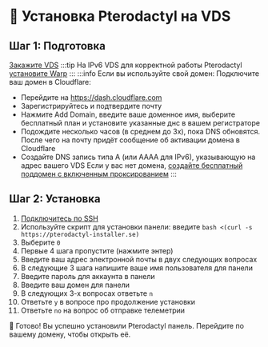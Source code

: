 # 🦜 Установка Pterodactyl на VDS

## Шаг 1: Подготовка
[Закажите VDS](/docs/vds/buyvds)
:::tip
На IPv6 VDS для корректной работы Pterodactyl [установите Warp](/docs/vds/warp)
:::
:::info
Если вы используйте свой домен: Подключите ваш домен в Cloudflare:
* Перейдите на https://dash.cloudflare.com
* Зарегистрируйтесь и подтвердите почту
* Нажмите Add Domain, введите ваше доменное имя, выберите бесплатный план и установите указанные днс в вашем регистраторе
* Подождите несколько часов (в среднем до 3х), пока DNS обновятся. После чего на почту придёт сообщение об активации домена в Cloudflare
* Создайте DNS запись типа A (или AAAA для IPv6), указывающую на адрес вашего VDS
Если у вас нет домена, [создайте бесплатный поддомен с включенным проксированием](/docs/vds/subdomains)
:::

## Шаг 2: Установка
1. [Подключитесь по SSH](/docs/vds/ssh)
2. Используйте скрипт для установки панели: введите `bash <(curl -s https://pterodactyl-installer.se)`
3. Выберите `0`
4. Первые 4 шага пропустите (нажмите энтер)
5. Введите ваш адрес электронной почты в двух следующих вопросах
6. В следующие 3 шага напишите ваше имя пользователя для панели
7. Введите пароль для аккаунта в панели
8. Введите ваш домен для панели
9. В следующих 3-х вопросах ответьте `n`
10. Ответьте `y` в вопросе про продолжение установки
11. Ответьте `no` на вопрос об отправке телеметрии

🎉 Готово! Вы успешно установили Pterodactyl панель. Перейдите по вашему домену, чтобы открыть её.
